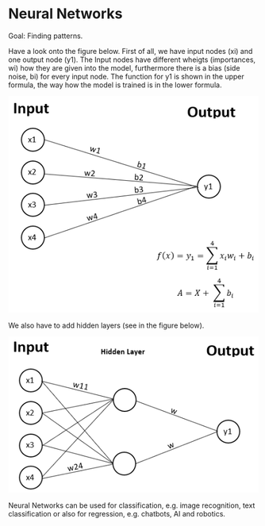 # Neural Networks #

Goal: Finding patterns.

Have a look onto the figure below. First of all, we have input nodes (xi) and one output node (y1). The Input nodes have different wheigts (importances, wi) how they are given into the model, furthermore there is a bias (side noise, bi) for every input node.
The function for y1 is shown in the upper formula, the way how the model is trained is in the lower formula.

![Neural Networks](https://github.com/dastal/Tutorials/blob/main/SKlearn_Tutorial/Docs/Images/neural_networks_1.png)

We also have to add hidden layers (see in the figure below). 

![Hidden Layers](https://github.com/dastal/Tutorials/blob/main/SKlearn_Tutorial/Docs/Images/neural_networks_2.png)

Neural Networks can be used for classification, e.g. image recognition, text classification or also for regression, e.g. chatbots, AI and robotics.
